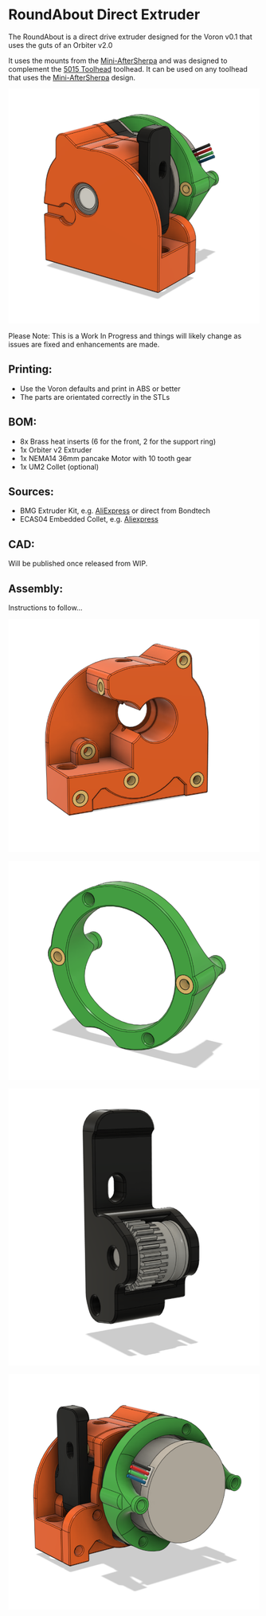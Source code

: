 # RoundAbout Direct Extruder

The RoundAbout is a direct drive extruder designed for the Voron v0.1 that uses the guts of an Orbiter v2.0

It uses the mounts from the [Mini-AfterSherpa](https://github.com/KurioHonoo/Mini-AfterSherpa) and was designed to complement the [5015 Toolhead](https://github.com/waytotheweb/voron/tree/main/V0/5015_Toolhead) toolhead. It can be used on any toolhead that uses the [Mini-AfterSherpa](https://github.com/KurioHonoo/Mini-AfterSherpa) design.

![orbfront](images/orbfront.png)

Please Note: This is a Work In Progress and things will likely change as issues are fixed and enhancements are made.


## Printing:

- Use the Voron defaults and print in ABS or better
- The parts are orientated correctly in the STLs

## BOM:

- 8x Brass heat inserts (6 for the front, 2 for the support ring)
- 1x Orbiter v2 Extruder
- 1x NEMA14 36mm pancake Motor with 10 tooth gear
- 1x UM2 Collet (optional)

## Sources:

- BMG Extruder Kit, e.g. [AliExpress](https://www.aliexpress.com/item/4000021186440.html) or direct from Bondtech
- ECAS04 Embedded Collet, e.g. [Aliexpress](https://www.aliexpress.com/item/1005002538357279.html)

## CAD:

Will be published once released from WIP.

## Assembly:

Instructions to follow...

![frontinserts](images/frontinserts.png)

![supportringinserts](images/supportringinserts.png)

![latch](images/latch.png)

![orbback](images/orbback.png)
